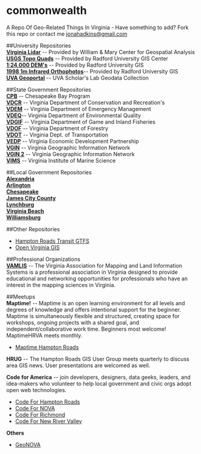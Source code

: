 # commonwealth
A Repo Of Geo-Related Things In Virginia - Have something to add? Fork this repo or contact me jonahadkins@gmail.com  

##University Repositories  
**[Virginia Lidar](http://virginialidar.com/)** -- Provided by William & Mary Center for Geospatial Analysis  
**[USGS Topo Quads](http://www.radford.edu/content/csat/home/gis-center/drg.html)** -- Provided by Radford University GIS Center  
**[1:24,000 DEM's](http://www.radford.edu/content/csat/home/gis-center/dem.html)** -- Provided by Radford University GIS  
**[1998 1m Infrared Orthophotos](http://www.radford.edu/content/csat/home/gis-center/quadrangles.html)**-- Provided by Radford University GIS  
**[UVA Geoportal](http://gis.lib.virginia.edu/)** -- UVA Scholar's Lab Geodata Collection  


##State Government Repositories  
**[CPB](http://www.chesapeakebay.net/data#downloads)** -- Chesapeake Bay Program  
**[VDCR](http://www.dcr.virginia.gov/natural_heritage/clinfo.shtml#dev)** -- Virginia Department of Conservation and Recreation's  
**[VDEM](http://www.vaemergency.gov/em-community/em-resources/gis)** -- Virginia Department of Emergency Management  
**[VDEQ](http://www.deq.virginia.gov/ConnectWithDEQ/VEGIS.aspx)**-- Virginia Department of Environmental Quality  
**[VDGIF](http://www.dgif.virginia.gov/gis/gis-data.asp)** -- Virginia Department of Game and Inland Fisheries  
**[VDOF](http://www.dof.virginia.gov/gis/)** -- Virginia Department of Forestry  
**[VDOT](http://gis.virginiadot.org/)** -- Virginia Dept. of Transportation  
**[VEDP](http://gis.yesvirginia.org/)** -- Virginia Economic Development Partnership  
**[VGIN](http://vgin.maps.arcgis.com/home/)** -- Virginia Geographic Information Network  
**[VGIN 2](http://opendata.arcgis.com/datasets?q=VGIN&sort_by=relevance)** -- Virginia Geographic Information Network  
**[VIMS](http://ccrm.vims.edu/gis_data_maps/data/index.html)** -- Virginia Institute of Marine Science  

##Local Government Repositories  
**[Alexandria]( http://data.alexgis.opendata.arcgis.com/)**  
**[Arlington](http://gisdata.arlgis.opendata.arcgis.com/)**  
**[Chesapeake](http://public.chesva.opendata.arcgis.com/)**  
**[James City County](http://www.jamescitycountyva.gov/assessments/gis-mapping-layers.html)**  
**[Lynchburg](http://data.cityoflynchburg.opendata.arcgis.com/)**   
**[Virginia Beach](http://oldbeta.vbgov.opendata.arcgis.com/)**    
**[Williamsburg](http://www.williamsburgva.gov/Index.aspx?page=793)**    

##Other Repositories  
* [Hampton Roads Transit GTFS](http://www.gtfs-data-exchange.com/agency/hampton-roads-transit-hrt/)
* [Open Virginia GIS](https://github.com/jalbertbowden/open-virginia-gis)  

##Professional Organizations  
**[VAMLIS](http://www.vamlis.org/)** -- The Virginia Association for Mapping and Land Information Systems is a professional association in Virginia designed to provide educational and networking opportunities for professionals who have an interest in the mapping sciences in Virginia.    

##Meetups  
**Maptime!** -- Maptime is an open learning environment for all levels and degrees of knowledge and offers intentional support for the beginner. Maptime is simultaneously flexible and structured, creating space for workshops, ongoing projects with a shared goal, and independent/collaborative work time. Beginners most welcome! MaptimeHRVA meets monthly.
* [Maptime Hampton Roads](http://maptime.github.io/hrva/)  

**HRUG** -- The Hampton Roads GIS User Group meets quarterly to discuss area GIS news. User presentations are welcomed as well.  

**Code for America** -- join developers, designers, data geeks, leaders, and idea-makers who volunteer to help local government and civic orgs adopt open web technologies.  
* [Code For Hampton Roads](http://www.meetup.com/Code4HR/)
* [Code For NOVA](http://www.meetup.com/Code-for-NoVA/)
* [Code For Richmond](http://www.meetup.com/804RVA/events/167741772/)
* [Code For New River Valley](http://www.meetup.com/codefornrv/)  

**Others**  
* [GeoNOVA](http://www.meetup.com/Geo-NoVA/)
